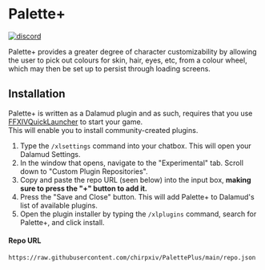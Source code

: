 # Palette+
[![discord](https://img.shields.io/discord/975894364020686878)](https://discord.gg/ktisis)

Palette+ provides a greater degree of character customizability by allowing the user to pick out colours for skin, hair, eyes, etc, from a colour wheel, which may then be set up to persist through loading screens.

## Installation

Palette+ is written as a Dalamud plugin and as such, requires that you use [FFXIVQuickLauncher](https://github.com/goatcorp/FFXIVQuickLauncher) to start your game.
<br/>
This will enable you to install community-created plugins.

1. Type the `/xlsettings` command into your chatbox. This will open your Dalamud Settings.
2. In the window that opens, navigate to the "Experimental" tab. Scroll down to "Custom Plugin Repositories".
3. Copy and paste the repo URL (seen below) into the input box, **making sure to press the "+" button to add it.**
4. Press the "Save and Close" button. This will add Palette+ to Dalamud's list of available plugins.
5. Open the plugin installer by typing the `/xlplugins` command, search for Palette+, and click install.

#### Repo URL
`https://raw.githubusercontent.com/chirpxiv/PalettePlus/main/repo.json`